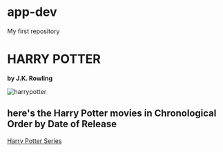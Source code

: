 # app-dev
My first repository

# HARRY POTTER
**by J.K. Rowling**



![harrypotter](https://github.com/user-attachments/assets/d9983bf0-c3c9-4688-815c-4cbdb73383ce)




## here's the Harry Potter movies in Chronological Order by Date of Release

[Harry Potter Series](https://www.imdb.com/list/ls000671664/)

